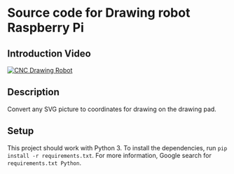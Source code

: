 # Source code for Drawing robot Raspberry Pi


## Introduction Video
[![CNC Drawing Robot](http://img.youtube.com/vi/glni9MKygLI/0.jpg)](https://www.youtube.com/watch?v=glni9MKygLI "CNC Drawing Robot")


## Description
Convert any SVG picture to coordinates for drawing on the drawing pad.

## Setup
This project should work with Python 3. To install the dependencies, run `pip install -r requirements.txt`. 
For more information, Google search for `requirements.txt Python`.
